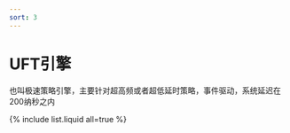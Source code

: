 ```yaml
---
sort: 3
---
```


# UFT引擎

也叫极速策略引擎，主要针对超高频或者超低延时策略，事件驱动，系统延迟在200纳秒之内

{% include list.liquid all=true %}
